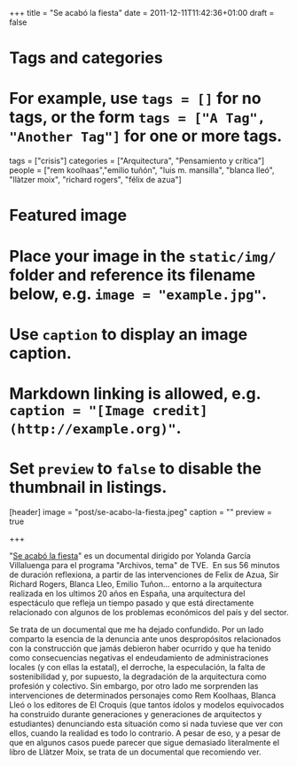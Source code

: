 +++
title = "Se acabó la fiesta"
date = 2011-12-11T11:42:36+01:00
draft = false

# Tags and categories
# For example, use `tags = []` for no tags, or the form `tags = ["A Tag", "Another Tag"]` for one or more tags.
tags = ["crisis"]
categories = ["Arquitectura", "Pensamiento y crítica"]
people = ["rem koolhaas","emilio tuñón", "luis m. mansilla", "blanca lleó", "llàtzer moix", "richard rogers", "félix de azua"]

# Featured image
# Place your image in the `static/img/` folder and reference its filename below, e.g. `image = "example.jpg"`.
# Use `caption` to display an image caption.
#   Markdown linking is allowed, e.g. `caption = "[Image credit](http://example.org)"`.
# Set `preview` to `false` to disable the thumbnail in listings.
[header]
image = "post/se-acabo-la-fiesta.jpeg"
caption = ""
preview = true

+++
<p>"<a href="http://www.rtve.es/alacarta/videos/archivos-tema/archivos-tema-se-acabo-fiesta/1269406/">Se acabó la fiesta</a>" es un documental dirigido por Yolanda García Villaluenga para el programa "Archivos, tema" de TVE.&nbsp; En sus 56 minutos de duración reflexiona, a partir de las intervenciones de Felix de Azua, Sir Richard Rogers, Blanca Lleo, Emilio Tuñon... entorno a la arquitectura realizada en los ultimos 20 años en España, una arquitectura del espectáculo que refleja un tiempo pasado y que está directamente relacionado con algunos de los problemas económicos del país y del sector.</p><p>Se trata de un documental que me ha dejado confundido. Por un lado comparto la esencia de la denuncia ante unos despropósitos relacionados con la construcción que jamás debieron haber ocurrido y que ha tenido como consecuencias negativas el endeudamiento de administraciones locales (y con ellas la estatal), el derroche, la especulación, la falta de sostenibilidad y, por supuesto, la degradación de la arquitectura como profesión y colectivo. Sin embargo, por otro lado me sorprenden las intervenciones de determinados personajes como Rem Koolhaas, Blanca Lleó o los editores de El Croquis (que tantos ídolos y modelos equivocados ha construido durante generaciones y generaciones de arquitectos y estudiantes) denunciando esta situación como si nada tuviese que ver con ellos, cuando la realidad es todo lo contrario. A pesar de eso, y a pesar de que en algunos casos puede parecer que sigue demasiado literalmente el libro de Llàtzer Moix, se trata de un documental que recomiendo ver.</p>
